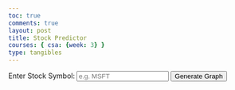 ```yaml
---
toc: true
comments: true
layout: post
title: Stock Predictor
courses: { csa: {week: 3} }
type: tangibles
---
```


<html>

<body>

  <div>
    <!-- Input for the stock symbol -->
    <label for="stockInput">Enter Stock Symbol: </label>
    <input type="text" id="stockInput" placeholder="e.g. MSFT">
    <button onclick="fetchData()">Generate Graph</button>
  </div>
  
  <!-- Canvas element for the graph -->
  <canvas></canvas>

  <div class="prediction-wrapper" style="display:none">
    <!-- Input for user to enter a date for prediction -->
    <label for="predictionInput">Enter a Month to Predict your Selected Stock Price (YYYY-MM): </label>
    <input type="text" id="predictionInput" placeholder="e.g. 2023-09">
    <button onclick="predictPrice()">Predict Price</button>
    <!-- Display the prediction result -->
    <h1 id="prediction"></h1>
  </div>

  <script>

    // Global variables to store regression data and x-value
    let regression = {}
    let x = 0

    // Function to fetch stock data
    async function fetchData() {
      const stockSymbol = document.getElementById('stockInput').value;
      const url = `https://alpha-vantage.p.rapidapi.com/query?function=TIME_SERIES_MONTHLY_ADJUSTED&symbol=${stockSymbol}&datatype=json`;
      const options = {
        method: 'GET',
        headers: {
          'X-RapidAPI-Key': '115318933dmsh6d4dd26b9c05b57p138eb6jsn5766c7fe61da',
          'X-RapidAPI-Host': 'alpha-vantage.p.rapidapi.com'
        }
      };

      try {
        // Fetch stock data from the API
        const response = await fetch(url, options);
        const result = await response.json();

        // Extract dates and adjusted closing prices from the API response
        const weeklyData = result['Monthly Adjusted Time Series'];
        const dates = Object.keys(weeklyData);

        // Parse prices as floats
        const prices = dates.map((date) => parseFloat(weeklyData[date]['5. adjusted close']));

        // Generate the graph using the data
        generateGraph(dates, prices)

      } catch (error) {
        console.error(error);
      }
    }

    // Function to generate the graph
    function generateGraph(dates, prices) {
      // Get canvas element and context
      const canvas = document.getElementsByTagName('canvas')[0];
      const ctx = canvas.getContext('2d');

      // Define canvas dimensions
      canvas.width = 700;
      canvas.height = 400;

      // Define data points and chart dimensions
      const dataPoints = prices.length;
      const margin = 40;
      const chartWidth = canvas.width - 2 * margin;
      const chartHeight = canvas.height - 2 * margin;

      // Calculate scaling factors
      const maxPrice = Math.max(...prices);
      const minPrice = Math.min(...prices);
      const priceRange = maxPrice - minPrice;
      const xStep = chartWidth / (dataPoints - 1);
      const yStep = chartHeight / priceRange;

      // Draw x and y axes
      ctx.beginPath();
      ctx.moveTo(margin, margin);
      ctx.lineTo(margin, canvas.height - margin);
      ctx.lineTo(canvas.width - margin, canvas.height - margin);
      ctx.stroke();

      // Plot stock prices
      ctx.beginPath();
      ctx.strokeStyle = 'blue';
      ctx.lineWidth = 2;
      for (let i = dataPoints; i > 0; i--) {
        const x = canvas.width - 40 - i * xStep;
        const y = canvas.height - margin - (prices[i] - minPrice) * yStep;
        if (i === 0) {
          ctx.moveTo(x, y);
        } else {
          ctx.lineTo(x, y);
        }
      }
      ctx.stroke();

      // Calculate linear regression
      const xValues = [...Array(dataPoints).keys()];
      const yValues = prices;
      regression = linearRegression(xValues, yValues);

      // Plot linear regression line
      ctx.beginPath();
      ctx.strokeStyle = 'red';
      ctx.lineWidth = 2;
      for (let i = 0; i < dataPoints; i++) {
        const x = canvas.width - 40 - i * xStep;
        const y = canvas.height - margin - (regression.slope * i + regression.intercept - minPrice) * yStep;
        if (i === 0) {
          ctx.moveTo(x, y);
        } else {
          ctx.lineTo(x, y);
        }
      }
      ctx.stroke();

      // Label axes
      ctx.fillStyle = 'black';
      ctx.fillText('Date', canvas.width - margin - 20, canvas.height - 10);
      ctx.fillText('Stock Price', margin - 10, margin - 10);

      // Display the prediction input section
      document.getElementsByClassName("prediction-wrapper")[0].style.display = "block"
    }

    // Function to calculate linear regression
    function linearRegression(x, y) {
      const n = x.length;
      let sumX = 0;
      let sumY = 0;
      let sumXY = 0;
      let sumX2 = 0;

      for (let i = 0; i < n; i++) {
        sumX += x[i];
        sumY += y[i];
        sumXY += x[i] * y[i];
        sumX2 += x[i] * x[i];
      }

      const slope = (n * sumXY - sumX * sumY) / (n * sumX2 - sumX * sumX);
      const intercept = (sumY - slope * sumX) / n;

      return {
        slope,
        intercept
      };
    }

    // Function to calculate the index based on user input
    function calculateIndex(userInput) {
      // Split the user input into year and month
      const [year, month] = userInput.split('-');
    
      // Calculate the index based on the year and month, assuming January 2000 as the starting point
      const startIndex = (parseInt(year) - 2000) * 12 + (parseInt(month) + 1);
    
      return startIndex;
    }    

    // Function to predict the stock price
    function predictPrice() {
      const prediction = document.getElementById("predictionInput").value;

      // Calculate the x-value based on user input
      let xValue = calculateIndex(prediction)

      // Predict the stock price using linear regression formula
      const predictedPrice = (-regression.slope * xValue + regression.intercept);

      // Display the predicted price
      document.getElementById("prediction").textContent = "$" + predictedPrice.toFixed(2);
    }
  </script>

  <style>
    .prediction-wrapper {
      display: none;
    }
  </style>

</body>

</html>
